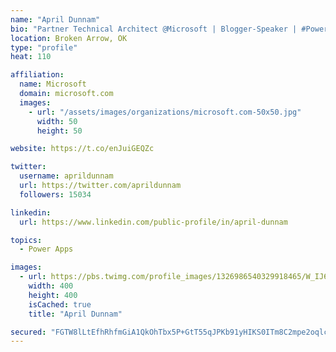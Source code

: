 ```yaml
---
name: "April Dunnam"
bio: "Partner Technical Architect @Microsoft | Blogger-Speaker | #PowerApps, #PowerAutomate, #Office365, #SharePoint | #WIT | #Karaoke Queen"
location: Broken Arrow, OK
type: "profile"
heat: 110

affiliation:
  name: Microsoft
  domain: microsoft.com
  images:
    - url: "/assets/images/organizations/microsoft.com-50x50.jpg"
      width: 50
      height: 50

website: https://t.co/enJuiGEQZc

twitter:
  username: aprildunnam
  url: https://twitter.com/aprildunnam
  followers: 15034

linkedin:
  url: https://www.linkedin.com/public-profile/in/april-dunnam

topics:
  - Power Apps

images:
  - url: https://pbs.twimg.com/profile_images/1326986540329918465/W_IJ6Ih2_400x400.jpg
    width: 400
    height: 400
    isCached: true
    title: "April Dunnam"

secured: "FGTW8lLtEfhRhfmGiA1QkOhTbx5P+GtT55qJPKb91yHIKS0ITm8C2mpe2oqlcIOTy/zmxp9j9H52bXT26G5QKZ/n8zut0JLDXD4oQHrkPQhhIVVS2L2O8EqYjXqHpe8+zvJdcb187JM1FHVIWSNc3bbZb5FRwUCbq8if3Gaze0Zxeed35GDs/e5kuJtcrTGhc5qyhKKc2DtEgoIbu6sLLi0FX/NxsJVkqmcjeMbK1ss8kzGU0iyg4ED6eGBmFFQ7SIA716qOXfC9LxDL7TZgHadTlX8Cq2H0ehmID1GOPd9vNjq8c7wqaHTJTmHQH5uktFnoS6+fofVnFOU0i/7PZ/KXsWUnHp2PPxkElCRj41m1flDL7eFe1tXKSgeGuEy2UInpd9xCbvIib8PeWkfQUamo1CvA7spdS554GiXvaFs=;8i6Ofvw/cg3e0mkSFIz1jQ=="
---
```


